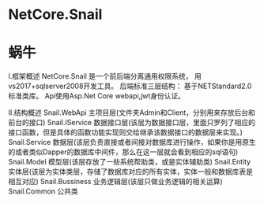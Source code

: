 # NetCore.Snail
# 蜗牛
I.框架概述
NetCore.Snail 是一个前后端分离通用权限系统， 用vs2017+sqlserver2008开发工具。
后端标准三层结构：
基于NETStandard2.0标准类库。
Api使用Asp.Net Core webapi,jwt身份认证。

II.结构概述
Snail.WebApi    主项目层(文件夹Admin和Client，分别用来存放后台和前台的接口)
Snail.IService  数据接口层(该层为数据接口层，里面只罗列了相应的接口函数，但是具体的函数功能实现则交给继承该数据接口的数据层来实现。)
Snail.Service   数据层(该层负责直接或者间接对数据库进行操作，如果你是用原生的或者类似Dapper的数据库中间件，那么在这一层就会看到相应的sql语句)
Snail.Model     模型层(该层存放了一些系统帮助类，或是实体辅助类)
Snail.Entity    实体层(该层为实体类层，存储了数据库对应的所有实体，实体一般和数据库表是相互对应)
Snail.Bussiness 业务逻辑层(该层只做业务逻辑的相关运算)
Snail.Common    公共类
